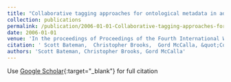 ```yaml
---
title: "Collaborative tagging approaches for ontological metadata in adaptive e-learning systems"
collection: publications
permalink: /publication/2006-01-01-Collaborative-tagging-approaches-for-ontological-metadata-in-adaptive-e-learning-systems
date: 2006-01-01
venue: 'In the proceedings of Proceedings of the Fourth International Workshop on Applications of Semantic Web Technologies for E-Learning (SW-EL 2006) in conjunction with 2006 International Conference on Adaptive Hypermedia and Adaptive Web-Based Systems (AH2006)'
citation: ' Scott Bateman,  Christopher Brooks,  Gord McCalla, &quot;Collaborative tagging approaches for ontological metadata in adaptive e-learning systems.&quot; In the proceedings of Proceedings of the Fourth International Workshop on Applications of Semantic Web Technologies for E-Learning (SW-EL 2006) in conjunction with 2006 International Conference on Adaptive Hypermedia and Adaptive Web-Based Systems (AH2006), 2006.'
authors: 'Scott Bateman, Christopher Brooks, Gord McCalla'
---
```

Use [Google Scholar](https://scholar.google.com/scholar?q=Collaborative+tagging+approaches+for+ontological+metadata+in+adaptive+e+learning+systems){:target="_blank"} for full citation